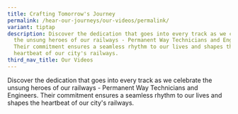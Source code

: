 ```yaml
---
title: Crafting Tomorrow's Journey
permalink: /hear-our-journeys/our-videos/permalink/
variant: tiptap
description: Discover the dedication that goes into every track as we celebrate
  the unsung heroes of our railways - Permanent Way Technicians and Engineers.
  Their commitment ensures a seamless rhythm to our lives and shapes the
  heartbeat of our city's railways.
third_nav_title: Our Videos
---
```

<p>Discover the dedication that goes into every track as we celebrate the
unsung heroes of our railways - Permanent Way Technicians and Engineers.
Their commitment ensures a seamless rhythm to our lives and shapes the
heartbeat of our city's railways.</p>
<p></p>